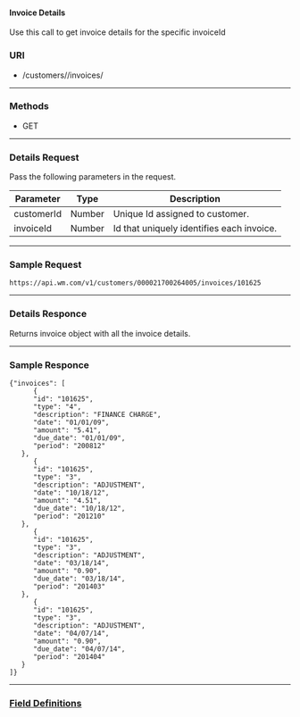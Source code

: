 <link href="markdown.css" rel="stylesheet"></link>

<h4> Invoice Details </h4>

Use this call to get invoice details for the specific invoiceId

### **URI**

- /customers/<customerId>/invoices/<invoiceId>

---

### **Methods**
- GET

---

### **Details Request**
Pass the following parameters in the request.

| Parameter    |Type | Description                              |
| -------------	|----------------|-----------------------------------------------------------------|
| customerId           | Number    | Unique Id assigned to customer.   |
| invoiceId           | Number    | Id that uniquely identifies each invoice. |

---

### **Sample Request**
```
https://api.wm.com/v1/customers/000021700264005/invoices/101625

```

---

### **Details  Responce**
Returns invoice object with all the invoice details.

---

### **Sample Responce**

```
{"invoices": [
      {
      "id": "101625",
      "type": "4",
      "description": "FINANCE CHARGE",
      "date": "01/01/09",
      "amount": "5.41",
      "due_date": "01/01/09",
      "period": "200812"
   },
      {
      "id": "101625",
      "type": "3",
      "description": "ADJUSTMENT",
      "date": "10/18/12",
      "amount": "4.51",
      "due_date": "10/18/12",
      "period": "201210"
   },
      {
      "id": "101625",
      "type": "3",
      "description": "ADJUSTMENT",
      "date": "03/18/14",
      "amount": "0.90",
      "due_date": "03/18/14",
      "period": "201403"
   },
      {
      "id": "101625",
      "type": "3",
      "description": "ADJUSTMENT",
      "date": "04/07/14",
      "amount": "0.90",
      "due_date": "04/07/14",
      "period": "201404"
   }
]}
```

---

### [**Field Definitions**](Disposal_Tickets_summary_api_Field_Definitions.html)
